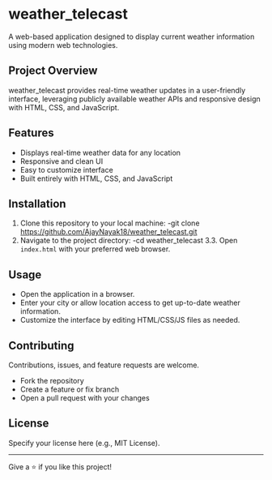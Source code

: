 # weather_telecast

A web-based application designed to display current weather information using modern web technologies.

## Project Overview

weather_telecast provides real-time weather updates in a user-friendly interface, leveraging publicly available weather APIs and responsive design with HTML, CSS, and JavaScript.

## Features

- Displays real-time weather data for any location
- Responsive and clean UI
- Easy to customize interface
- Built entirely with HTML, CSS, and JavaScript

## Installation

1. Clone this repository to your local machine:
-git clone https://github.com/AjayNayak18/weather_telecast.git
2. Navigate to the project directory:
-cd weather_telecast
3.3. Open `index.html` with your preferred web browser.

## Usage

- Open the application in a browser.
- Enter your city or allow location access to get up-to-date weather information.
- Customize the interface by editing HTML/CSS/JS files as needed.

## Contributing

Contributions, issues, and feature requests are welcome.
- Fork the repository
- Create a feature or fix branch
- Open a pull request with your changes

## License

Specify your license here (e.g., MIT License).

---

Give a ⭐️ if you like this project!


